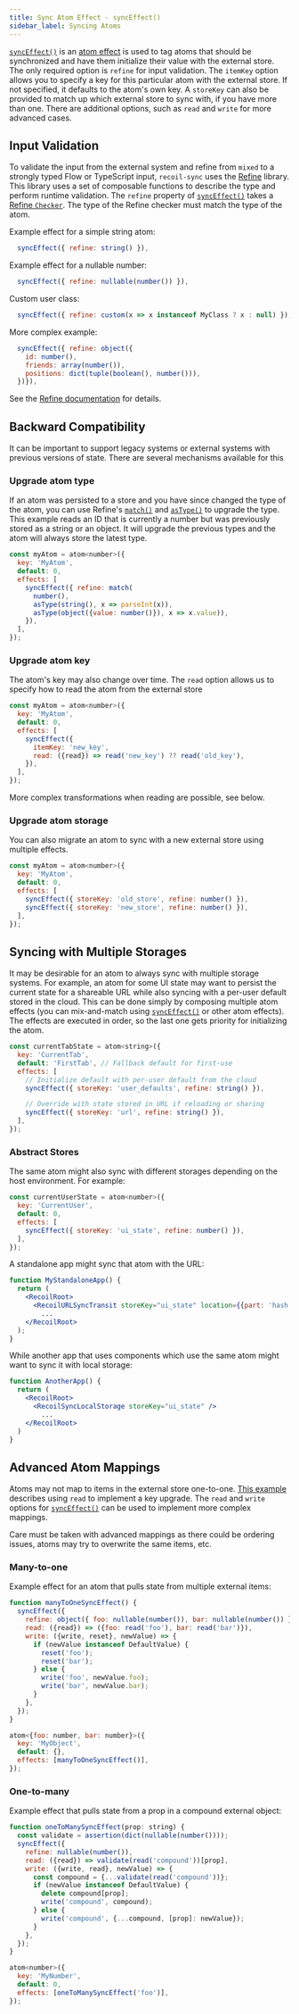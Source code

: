 ```yaml
---
title: Sync Atom Effect - syncEffect()
sidebar_label: Syncing Atoms
---
```


[`syncEffect()`](/docs/recoil-sync/api/syncEffect) is an [atom effect](/docs/guides/atom-effects) is used to tag atoms that should be synchronized and have them initialize their value with the external store.  The only required option is `refine` for input validation.  The `itemKey` option allows you to specify a key for this particular atom with the external store.  If not specified, it defaults to the atom's own key.  A `storeKey` can also be provided to match up which external store to sync with, if you have more than one.  There are additional options, such as `read` and `write` for more advanced cases.

## Input Validation

To validate the input from the external system and refine from `mixed` to a strongly typed Flow or TypeScript input, `recoil-sync` uses the [Refine](/docs/refine/introduction) library.  This library uses a set of composable functions to describe the type and perform runtime validation.  The `refine` property of [`syncEffect()`](/docs/recoil-sync/api/syncEffect) takes a [Refine `Checker`](/docs/refine/api/Checkers).  The type of the Refine checker must match the type of the atom.

Example effect for a simple string atom:
```jsx
  syncEffect({ refine: string() }),
```

Example effect for a nullable number:
```jsx
  syncEffect({ refine: nullable(number()) }),
```

Custom user class:
```jsx
  syncEffect({ refine: custom(x => x instanceof MyClass ? x : null) }),
```

More complex example:
```jsx
  syncEffect({ refine: object({
    id: number(),
    friends: array(number()),
    positions: dict(tuple(boolean(), number())),
  })}),
```

See the [Refine documentation](/docs/refine/introduction) for details.

## Backward Compatibility

It can be important to support legacy systems or external systems with previous versions of state.  There are several mechanisms available for this

### Upgrade atom type

If an atom was persisted to a store and you have since changed the type of the atom, you can use Refine's [`match()`](/docs/refine/api/Advanced_Checkers#match) and [`asType()`](/docs/refine/api/Advanced_Checkers#asType) to upgrade the type.  This example reads an ID that is currently a number but was previously stored as a string or an object.  It will upgrade the previous types and the atom will always store the latest type.

```jsx
const myAtom = atom<number>({
  key: 'MyAtom',
  default: 0,
  effects: [
    syncEffect({ refine: match(
      number(),
      asType(string(), x => parseInt(x)),
      asType(object({value: number()}), x => x.value)),
    }),
  ],
});
```

### Upgrade atom key

The atom's key may also change over time.  The `read` option allows us to specify how to read the atom from the external store

```jsx
const myAtom = atom<number>({
  key: 'MyAtom',
  default: 0,
  effects: [
    syncEffect({
      itemKey: 'new_key',
      read: ({read}) => read('new_key') ?? read('old_key'),
    }),
  ],
});
```

More complex transformations when reading are possible, see below.

### Upgrade atom storage

You can also migrate an atom to sync with a new external store using multiple effects.

```jsx
const myAtom = atom<number>({
  key: 'MyAtom',
  default: 0,
  effects: [
    syncEffect({ storeKey: 'old_store', refine: number() }),
    syncEffect({ storeKey: 'new_store', refine: number() }),
  ],
});
```

## Syncing with Multiple Storages

It may be desirable for an atom to always sync with multiple storage systems.  For example, an atom for some UI state may want to persist the current state for a shareable URL while also syncing with a per-user default stored in the cloud.  This can be done simply by composing multiple atom effects (you can mix-and-match using [`syncEffect()`](/docs/recoil-sync/api/syncEffect) or other atom effects).  The effects are executed in order, so the last one gets priority for initializing the atom.

```jsx
const currentTabState = atom<string>({
  key: 'CurrentTab',
  default: 'FirstTab', // Fallback default for first-use
  effects: [
    // Initialize default with per-user default from the cloud
    syncEffect({ storeKey: 'user_defaults', refine: string() }),

    // Override with state stored in URL if reloading or sharing
    syncEffect({ storeKey: 'url', refine: string() }),
  ],
});
```

### Abstract Stores
The same atom might also sync with different storages depending on the host environment.  For example:

```jsx
const currentUserState = atom<number>({
  key: 'CurrentUser',
  default: 0,
  effects: [
    syncEffect({ storeKey: 'ui_state', refine: number() }),
  ],
});
```

A standalone app might sync that atom with the URL:
```jsx
function MyStandaloneApp() {
  return (
    <RecoilRoot>
      <RecoilURLSyncTransit storeKey="ui_state" location={{part: 'hash'}} />
        ...
    </RecoilRoot>
  );
}
```

While another app that uses components which use the same atom might want to sync it with local storage:
```jsx
function AnotherApp() {
  return (
    <RecoilRoot>
      <RecoilSyncLocalStorage storeKey="ui_state" />
        ...
    </RecoilRoot>
  )
}
```

## Advanced Atom Mappings

Atoms may not map to items in the external store one-to-one.  [This example](/docs/recoil-sync/introduction#upgrade-atom-key) describes using `read` to implement a key upgrade.  The `read` and `write` options for [`syncEffect()`](/docs/recoil-sync/api/syncEffect) can be used to implement more complex mappings.

Care must be taken with advanced mappings as there could be ordering issues, atoms may try to overwrite the same items, etc.

### Many-to-one
Example effect for an atom that pulls state from multiple external items:
```jsx
function manyToOneSyncEffect() {
  syncEffect({
    refine: object({ foo: nullable(number()), bar: nullable(number()) }),
    read: ({read}) => ({foo: read('foo'), bar: read('bar')}),
    write: ({write, reset}, newValue) => {
      if (newValue instanceof DefaultValue) {
        reset('foo');
        reset('bar');
      } else {
        write('foo', newValue.foo);
        write('bar', newValue.bar);
      }
    },
  });
}

atom<{foo: number, bar: number}>({
  key: 'MyObject',
  default: {},
  effects: [manyToOneSyncEffect()],
});
```

### One-to-many
Example effect that pulls state from a prop in a compound external object:
```jsx
function oneToManySyncEffect(prop: string) {
  const validate = assertion(dict(nullable(number())));
  syncEffect({
    refine: nullable(number()),
    read: ({read}) => validate(read('compound'))[prop],
    write: ({write, read}, newValue) => {
      const compound = {...validate(read('compound'))};
      if (newValue instanceof DefaultValue) {
        delete compound[prop];
        write('compound', compound);
      } else {
        write('compound', {...compound, [prop]: newValue});
      }
    },
  });
}

atom<number>({
  key: 'MyNumber',
  default: 0,
  effects: [oneToManySyncEffect('foo')],
});
```
